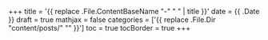 +++
title = '{{ replace .File.ContentBaseName "-" " " | title }}'
date = {{ .Date }}
draft = true
mathjax = false
categories = ['{{ replace .File.Dir "content/posts/" "" }}']
toc = true
tocBorder = true
+++
